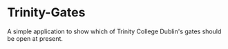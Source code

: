 # Trinity-Gates
A simple application to show which of Trinity College Dublin's gates should be open at present.
